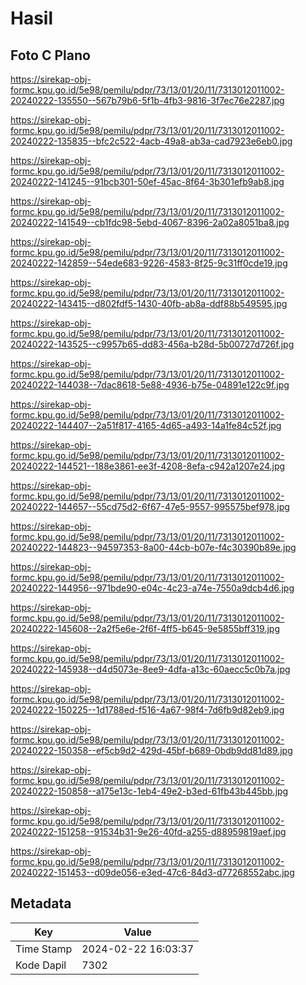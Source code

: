 # Hasil

## Foto C Plano

https://sirekap-obj-formc.kpu.go.id/5e98/pemilu/pdpr/73/13/01/20/11/7313012011002-20240222-135550--567b79b6-5f1b-4fb3-9816-3f7ec76e2287.jpg

https://sirekap-obj-formc.kpu.go.id/5e98/pemilu/pdpr/73/13/01/20/11/7313012011002-20240222-135835--bfc2c522-4acb-49a8-ab3a-cad7923e6eb0.jpg

https://sirekap-obj-formc.kpu.go.id/5e98/pemilu/pdpr/73/13/01/20/11/7313012011002-20240222-141245--91bcb301-50ef-45ac-8f64-3b301efb9ab8.jpg

https://sirekap-obj-formc.kpu.go.id/5e98/pemilu/pdpr/73/13/01/20/11/7313012011002-20240222-141549--cb1fdc98-5ebd-4067-8396-2a02a8051ba8.jpg

https://sirekap-obj-formc.kpu.go.id/5e98/pemilu/pdpr/73/13/01/20/11/7313012011002-20240222-142859--54ede683-9226-4583-8f25-9c31ff0cde19.jpg

https://sirekap-obj-formc.kpu.go.id/5e98/pemilu/pdpr/73/13/01/20/11/7313012011002-20240222-143415--d802fdf5-1430-40fb-ab8a-ddf88b549595.jpg

https://sirekap-obj-formc.kpu.go.id/5e98/pemilu/pdpr/73/13/01/20/11/7313012011002-20240222-143525--c9957b65-dd83-456a-b28d-5b00727d726f.jpg

https://sirekap-obj-formc.kpu.go.id/5e98/pemilu/pdpr/73/13/01/20/11/7313012011002-20240222-144038--7dac8618-5e88-4936-b75e-04891e122c9f.jpg

https://sirekap-obj-formc.kpu.go.id/5e98/pemilu/pdpr/73/13/01/20/11/7313012011002-20240222-144407--2a51f817-4165-4d65-a493-14a1fe84c52f.jpg

https://sirekap-obj-formc.kpu.go.id/5e98/pemilu/pdpr/73/13/01/20/11/7313012011002-20240222-144521--188e3861-ee3f-4208-8efa-c942a1207e24.jpg

https://sirekap-obj-formc.kpu.go.id/5e98/pemilu/pdpr/73/13/01/20/11/7313012011002-20240222-144657--55cd75d2-6f67-47e5-9557-995575bef978.jpg

https://sirekap-obj-formc.kpu.go.id/5e98/pemilu/pdpr/73/13/01/20/11/7313012011002-20240222-144823--94597353-8a00-44cb-b07e-f4c30390b89e.jpg

https://sirekap-obj-formc.kpu.go.id/5e98/pemilu/pdpr/73/13/01/20/11/7313012011002-20240222-144956--971bde90-e04c-4c23-a74e-7550a9dcb4d6.jpg

https://sirekap-obj-formc.kpu.go.id/5e98/pemilu/pdpr/73/13/01/20/11/7313012011002-20240222-145608--2a2f5e6e-2f6f-4ff5-b645-9e5855bff319.jpg

https://sirekap-obj-formc.kpu.go.id/5e98/pemilu/pdpr/73/13/01/20/11/7313012011002-20240222-145938--d4d5073e-8ee9-4dfa-a13c-60aecc5c0b7a.jpg

https://sirekap-obj-formc.kpu.go.id/5e98/pemilu/pdpr/73/13/01/20/11/7313012011002-20240222-150225--1d1788ed-f516-4a67-98f4-7d6fb9d82eb9.jpg

https://sirekap-obj-formc.kpu.go.id/5e98/pemilu/pdpr/73/13/01/20/11/7313012011002-20240222-150358--ef5cb9d2-429d-45bf-b689-0bdb9dd81d89.jpg

https://sirekap-obj-formc.kpu.go.id/5e98/pemilu/pdpr/73/13/01/20/11/7313012011002-20240222-150858--a175e13c-1eb4-49e2-b3ed-61fb43b445bb.jpg

https://sirekap-obj-formc.kpu.go.id/5e98/pemilu/pdpr/73/13/01/20/11/7313012011002-20240222-151258--91534b31-9e26-40fd-a255-d88959819aef.jpg

https://sirekap-obj-formc.kpu.go.id/5e98/pemilu/pdpr/73/13/01/20/11/7313012011002-20240222-151453--d09de056-e3ed-47c6-84d3-d77268552abc.jpg


## Metadata

| Key        | Value               |
| ---------- | ------------------- |
| Time Stamp | 2024-02-22 16:03:37 |
| Kode Dapil | 7302                |



